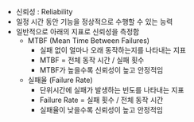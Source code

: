 - 신뢰성 : Reliability
- 일정 시간 동안 기능을 정상적으로 수행할 수 있는 능력
- 일반적으로 아래의 지표로 신뢰성을 측정함
	- MTBF (Mean Time Between Failures)
		- 실패 없이 얼마나 오래 동작하는지를 나타내는 지표
		- MTBF = 전체 동작 시간 / 실패 횟수
		- MTBF가 높을수록 신뢰성이 높고 안정적임
	- 실패율 (Failure Rate)
		- 단위시간에 실패가 발생하는 빈도를 나타내는 지표
		- Failure Rate = 실패 횟수 / 전체 동작 시간
		- 실패율이 낮을수록 신뢰성이 높고 안정적임